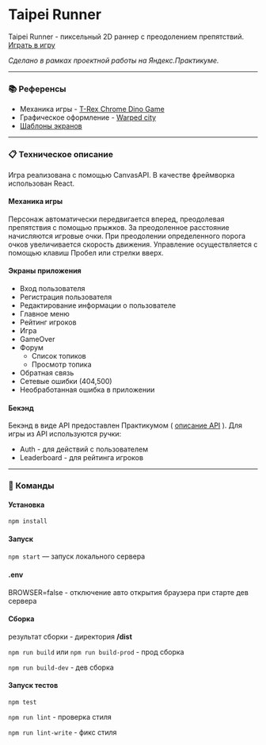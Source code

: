 # Taipei Runner
Taipei Runner - пиксельный 2D раннер с преодолением препятствий. [Играть в игру](https://taipei-runner-yp.herokuapp.com/)

_Сделано в рамках проектной работы на Яндекс.Практикуме._

***
### :books: Референсы

 * Механика игры - [T-Rex Chrome Dino Game](https://chromedino.com/)
 * Графическое оформление - [Warped city](https://ansimuz.itch.io/warped-city)
 * [Шаблоны экранов](https://www.figma.com/file/ZivewCSY68lxDhPeC6MwnX/Runner)

***
### :clipboard: Техническое описание
Игра реализована с помощью CanvasAPI. В качестве фреймворка использован React.

#### Механика игры
Персонаж автоматически передвигается вперед, преодолевая препятствия с помощью прыжков.
За преодоленное расстояние начисляются игровые очки. 
При преодолении определенного порога очков увеличивается скорость движения.
Управление осуществляется с помощью клавиш Пробел или стрелки вверх.

#### Экраны приложения
* Вход пользователя
* Регистрация пользователя
* Редактирование информации о пользователе
* Главное меню
* Рейтинг игроков
* Игра
* GameOver
* Форум
   * Список топиков
   * Просмотр топика
* Обратная связь
* Сетевые ошибки (404,500)
* Необработанная ошибка в приложении

#### Бекэнд
Бекэнд в виде API предоставлен Практикумом ( [описание API](https://ya-praktikum.tech/api/v2/swagger/) ).
Для игры из API используются ручки:
* Auth - для действий с пользователем
* Leaderboard - для рейтинга игроков

***
### :scroll: Команды 

#### Установка
`npm install`

#### Запуск
`npm start` — запуск локального сервера

#### .env
BROWSER=false - отключение авто открытия браузера при старте дев сервера

#### Сборка
результат сборки - директория **/dist**

`npm run build` или `npm run build-prod` - прод сборка

`npm run build-dev` - дев сборка

#### Запуск тестов

`npm test`

`npm run lint` - проверка стиля

`npm run lint-write` - фикс стиля
